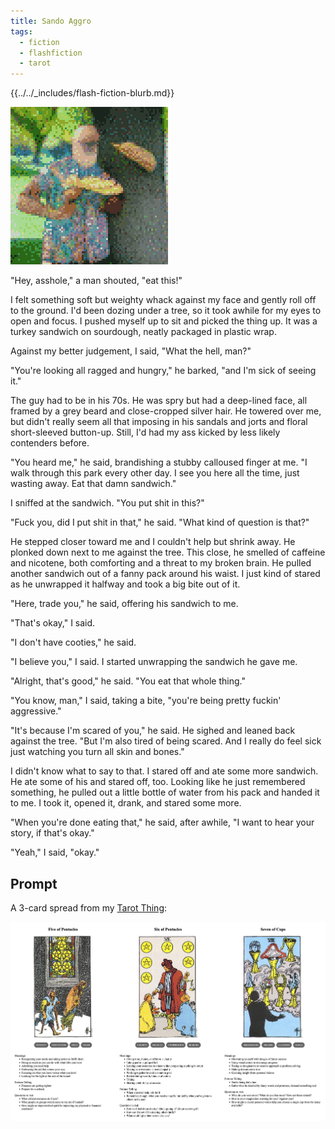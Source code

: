 ```yaml
---
title: Sando Aggro
tags:
  - fiction
  - flashfiction
  - tarot
---
```


{{../../_includes/flash-fiction-blurb.md}}

<!--more-->

<img src="./cover.png" class="fullwidth" />

"Hey, asshole," a man shouted, "eat this!"

I felt something soft but weighty whack against my face and gently roll off to the ground. I'd been dozing under a tree, so it took awhile for my eyes to open and focus. I pushed myself up to sit and picked the thing up. It was a turkey sandwich on sourdough, neatly packaged in plastic wrap.

Against my better judgement, I said, "What the hell, man?"

"You're looking all ragged and hungry," he barked, "and I'm sick of seeing it."

The guy had to be in his 70s. He was spry but had a deep-lined face, all framed by a grey beard and close-cropped silver hair. He towered over me, but didn't really seem all that imposing in his sandals and jorts and floral short-sleeved button-up. Still, I'd had my ass kicked by less likely contenders before.

"You heard me," he said, brandishing a stubby calloused finger at me. "I walk through this park every other day. I see you here all the time, just wasting away. Eat that damn sandwich."

I sniffed at the sandwich. "You put shit in this?"

"Fuck you, did I put shit in that," he said. "What kind of question is that?"

He stepped closer toward me and I couldn't help but shrink away. He plonked down next to me against the tree. This close, he smelled of caffeine and nicotene, both comforting and a threat to my broken brain. He pulled another sandwich out of a fanny pack around his waist. I just kind of stared as he unwrapped it halfway and took a big bite out of it.

"Here, trade you," he said, offering his sandwich to me.

"That's okay," I said.

"I don't have cooties," he said.

"I believe you," I said. I started unwrapping the sandwich he gave me.

"Alright, that's good," he said. "You eat that whole thing."

"You know, man," I said, taking a bite, "you're being pretty fuckin' aggressive."

"It's because I'm scared of you," he said. He sighed and leaned back against the tree. "But I'm also tired of being scared. And I really do feel sick just watching you turn all skin and bones."

I didn't know what to say to that. I stared off and ate some more sandwich. He ate some of his and stared off, too. Looking like he just remembered something, he pulled out a little bottle of water from his pack and handed it to me. I took it, opened it, drank, and stared some more.

"When you're done eating that," he said, after awhile, "I want to hear your story, if that's okay." 

"Yeah," I said, "okay."

## Prompt

A 3-card spread from my [Tarot Thing](https://lmorchard.github.io/tarot-thing/):

![](2022-06-16.png)
